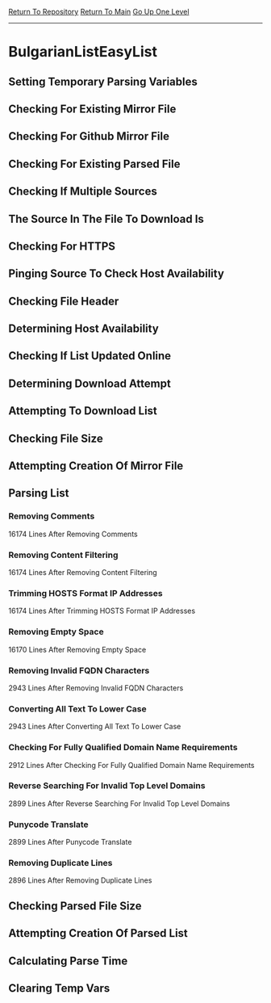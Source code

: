 [Return To Repository](https://github.com/bast69/piholeparser/)
[Return To Main](https://github.com/bast69/piholeparser/blob/master/RecentRunLogs/Mainlog.md)
[Go Up One Level](https://github.com/bast69/piholeparser/blob/master/RecentRunLogs/TopLevelScripts/30-Processing-External-Blacklists.md)
____________________________________
# BulgarianListEasyList
## Setting Temporary Parsing Variables
## Checking For Existing Mirror File
## Checking For Github Mirror File
## Checking For Existing Parsed File
## Checking If Multiple Sources
## The Source In The File To Download Is
## Checking For HTTPS
## Pinging Source To Check Host Availability
## Checking File Header
## Determining Host Availability
## Checking If List Updated Online
## Determining Download Attempt
## Attempting To Download List
## Checking File Size
## Attempting Creation Of Mirror File
## Parsing List
### Removing Comments
16174 Lines After Removing Comments
### Removing Content Filtering
16174 Lines After Removing Content Filtering
### Trimming HOSTS Format IP Addresses
16174 Lines After Trimming HOSTS Format IP Addresses
### Removing Empty Space
16170 Lines After Removing Empty Space
### Removing Invalid FQDN Characters
2943 Lines After Removing Invalid FQDN Characters
### Converting All Text To Lower Case
2943 Lines After Converting All Text To Lower Case
### Checking For Fully Qualified Domain Name Requirements
2912 Lines After Checking For Fully Qualified Domain Name Requirements
### Reverse Searching For Invalid Top Level Domains
2899 Lines After Reverse Searching For Invalid Top Level Domains
### Punycode Translate
2899 Lines After Punycode Translate
### Removing Duplicate Lines
2896 Lines After Removing Duplicate Lines
## Checking Parsed File Size
## Attempting Creation Of Parsed List
## Calculating Parse Time
## Clearing Temp Vars
